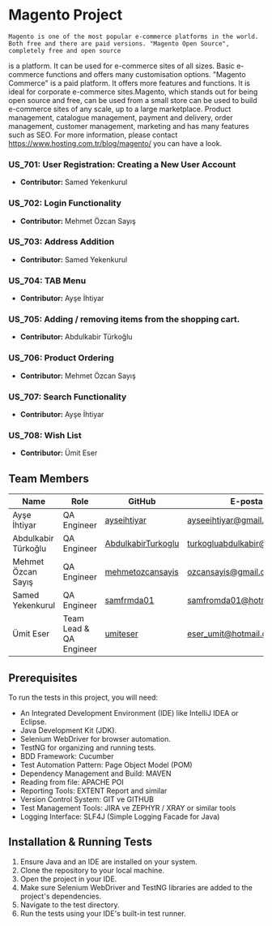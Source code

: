 # Magento Project
 
    Magento is one of the most popular e-commerce platforms in the world. Both free and there are paid versions. "Magento Open Source", completely free and open source
is a platform. It can be used for e-commerce sites of all sizes. Basic e-commerce functions and offers many customisation options. "Magento Commerce" is a paid platform. It offers more features and functions. It is ideal for corporate e-commerce sites.Magento, which stands out for being open source and free, can be used from a small store can be used to build e-commerce sites of any scale, up to a large marketplace. Product management, catalogue management, payment and delivery, order management, customer management, marketing and has many features such as SEO. For more information, please contact https://www.hosting.com.tr/blog/magento/ you can have a look.

### US_701: User Registration: Creating a New User Account
- **Contributor:** Samed Yekenkurul

### US_702: Login Functionality
- **Contributor:** Mehmet Özcan Sayış

### US_703: Address Addition
- **Contributor:** Samed Yekenkurul
  
### US_704: TAB Menu
- **Contributor:** Ayşe İhtiyar

### US_705: Adding / removing items from the shopping cart.
- **Contributor:** Abdulkabir Türkoğlu

### US_706: Product Ordering
- **Contributor:** Mehmet Özcan Sayış

### US_707: Search Functionality
- **Contributor:**  Ayşe İhtiyar

### US_708: Wish List
- **Contributor:** Ümit Eser

## Team Members

| Name                    | Role                      | GitHub                                                      | E-posta                          |
|-------------------------|---------------------------|-------------------------------------------------------------|--------------------------        |
| Ayşe İhtiyar            | QA Engineer               | [ayseihtiyar](https://github.com/ayseihtiyar)               | ayseeihtiyar@gmail.com           |
| Abdulkabir Türkoğlu     | QA Engineer               | [AbdulkabirTurkoglu](https://github.com/AbdulkabirTurkoglu) | turkogluabdulkabir@gmail.com     |
| Mehmet Özcan Sayış      | QA Engineer               | [mehmetozcansayis](https://github.com/ozcansayis)           | ozcansayis@gmail.com             |
| Samed Yekenkurul        | QA Engineer               | [samfrmda01](https://github.com/samfrmda01)                 | samfromda01@hotmail.com          |
| Ümit Eser               | Team Lead & QA Engineer   | [umiteser](https://github.com/umiteser)                     | eser_umit@hotmail.com            |
 
## Prerequisites

To run the tests in this project, you will need:

- An Integrated Development Environment (IDE) like IntelliJ IDEA or Eclipse.
- Java Development Kit (JDK).
- Selenium WebDriver for browser automation.
- TestNG for organizing and running tests.
- BDD Framework: Cucumber
- Test Automation Pattern: Page Object Model (POM)
- Dependency Management and Build: MAVEN
- Reading from file: APACHE POI
- Reporting Tools: EXTENT Report and similar
- Version Control System: GIT ve GITHUB
- Test Management Tools: JIRA ve ZEPHYR / XRAY or similar tools
- Logging Interface: SLF4J (Simple Logging Facade for Java)

## Installation & Running Tests

1. Ensure Java and an IDE are installed on your system.
2. Clone the repository to your local machine.
3. Open the project in your IDE.
4. Make sure Selenium WebDriver and TestNG libraries are added to the project's dependencies.
5. Navigate to the test directory.
6. Run the tests using your IDE's built-in test runner.
